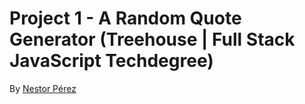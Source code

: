 # Project 1 - A Random Quote Generator (Treehouse | Full Stack JavaScript Techdegree)

By [Nestor Pérez](https://twitter.com/thenestorperez/)
